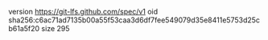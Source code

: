 version https://git-lfs.github.com/spec/v1
oid sha256:c6ac71ad7135b00a55f53caa3d6df7fee549079d35e8411e5753d25cb61a5f20
size 295
